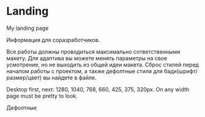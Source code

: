# Landing
My landing page

Информация для соразработчиков.

Все работы должны проводиться максимально сответственными макету. Для адаптива вы можете менять параметры на свое усмотрение, но не выходить из общей идеи макета. Сброс стилей перед началом работы с проектом, а также дефолтные стили для бади(шрифт/размер/цвет) вы найдете в файле.

Desktop first, next: 1280, 1040, 768, 660, 425, 375, 320px. On any width page must be pretty to look.

Дефолтные 


